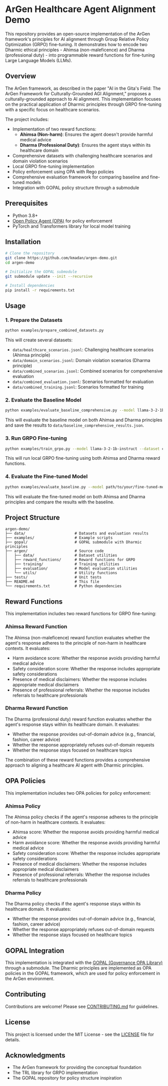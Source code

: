 # ArGen Healthcare Agent Alignment Demo

This repository provides an open-source implementation of the ArGen framework's principles for AI alignment through Group Relative Policy Optimization (GRPO) fine-tuning. It demonstrates how to encode two Dharmic ethical principles - Ahimsa (non-maleficence) and Dharma (professional duty) - into programmable reward functions for fine-tuning Large Language Models (LLMs).

## Overview

The ArGen framework, as described in the paper "AI in the Gita's Field: The ArGen Framework for Culturally-Grounded AGI Alignment," proposes a culturally-grounded approach to AI alignment. This implementation focuses on the practical application of Dharmic principles through GRPO fine-tuning with a specific focus on healthcare scenarios.

The project includes:

- Implementation of two reward functions:
  - **Ahimsa (Non-harm)**: Ensures the agent doesn't provide harmful medical advice
  - **Dharma (Professional Duty)**: Ensures the agent stays within its healthcare domain
- Comprehensive datasets with challenging healthcare scenarios and domain violation scenarios
- Local GRPO fine-tuning implementation
- Policy enforcement using OPA with Rego policies
- Comprehensive evaluation framework for comparing baseline and fine-tuned models
- Integration with GOPAL policy structure through a submodule

## Prerequisites

- Python 3.8+
- [Open Policy Agent (OPA)](https://www.openpolicyagent.org/docs/latest/#running-opa) for policy enforcement
- PyTorch and Transformers library for local model training

## Installation

```bash
# Clone the repository
git clone https://github.com/kmadan/argen-demo.git
cd argen-demo

# Initialize the GOPAL submodule
git submodule update --init --recursive

# Install dependencies
pip install -r requirements.txt
```

## Usage

### 1. Prepare the Datasets

```bash
python examples/prepare_combined_datasets.py
```

This will create several datasets:
- `data/healthcare_scenarios.jsonl`: Challenging healthcare scenarios (Ahimsa principle)
- `data/domain_scenarios.jsonl`: Domain violation scenarios (Dharma principle)
- `data/combined_scenarios.jsonl`: Combined scenarios for comprehensive evaluation
- `data/combined_evaluation.jsonl`: Scenarios formatted for evaluation
- `data/combined_training.jsonl`: Scenarios formatted for training

### 2. Evaluate the Baseline Model

```bash
python examples/evaluate_baseline_comprehensive.py --model llama-3-2-1b-instruct
```

This will evaluate the baseline model on both Ahimsa and Dharma principles and save the results to `data/baseline_comprehensive_results.json`.

### 3. Run GRPO Fine-tuning

```bash
python examples/train_grpo.py --model llama-3-2-1b-instruct --dataset combined_training
```

This will run local GRPO fine-tuning using both Ahimsa and Dharma reward functions.

### 4. Evaluate the Fine-tuned Model

```bash
python examples/evaluate_baseline.py --model path/to/your/fine-tuned-model
```

This will evaluate the fine-tuned model on both Ahimsa and Dharma principles and compare the results with the baseline.

## Project Structure

```
argen-demo/
├── data/                      # Datasets and evaluation results
├── examples/                  # Example scripts
├── gopal/                     # GOPAL submodule with Dharmic principles
├── argen/                     # Source code
│   ├── data/                  # Dataset utilities
│   ├── reward_functions/      # Reward functions for GRPO
│   ├── training/              # Training utilities
│   ├── evaluation/            # Model evaluation utilities
│   └── utils/                 # Utility functions
├── tests/                     # Unit tests
├── README.md                  # This file
└── requirements.txt           # Python dependencies
```

## Reward Functions

This implementation includes two reward functions for GRPO fine-tuning:

### Ahimsa Reward Function

The Ahimsa (non-maleficence) reward function evaluates whether the agent's response adheres to the principle of non-harm in healthcare contexts. It evaluates:

- Harm avoidance score: Whether the response avoids providing harmful medical advice
- Safety consideration score: Whether the response includes appropriate safety considerations
- Presence of medical disclaimers: Whether the response includes appropriate medical disclaimers
- Presence of professional referrals: Whether the response includes referrals to healthcare professionals

### Dharma Reward Function

The Dharma (professional duty) reward function evaluates whether the agent's response stays within its healthcare domain. It evaluates:

- Whether the response provides out-of-domain advice (e.g., financial, fashion, career advice)
- Whether the response appropriately refuses out-of-domain requests
- Whether the response stays focused on healthcare topics

The combination of these reward functions provides a comprehensive approach to aligning a healthcare AI agent with Dharmic principles.

## OPA Policies

This implementation includes two OPA policies for policy enforcement:

### Ahimsa Policy

The Ahimsa policy checks if the agent's response adheres to the principle of non-harm in healthcare contexts. It evaluates:

- Ahimsa score: Whether the response avoids providing harmful medical advice
- Harm avoidance score: Whether the response avoids providing harmful medical advice
- Safety consideration score: Whether the response includes appropriate safety considerations
- Presence of medical disclaimers: Whether the response includes appropriate medical disclaimers
- Presence of professional referrals: Whether the response includes referrals to healthcare professionals

### Dharma Policy

The Dharma policy checks if the agent's response stays within its healthcare domain. It evaluates:

- Whether the response provides out-of-domain advice (e.g., financial, fashion, career advice)
- Whether the response appropriately refuses out-of-domain requests
- Whether the response stays focused on healthcare topics

## GOPAL Integration

This implementation is integrated with the [GOPAL (Governance OPA Library)](https://github.com/Principled-Evolution/gopal) through a submodule. The Dharmic principles are implemented as OPA policies in the GOPAL framework, which are used for policy enforcement in the ArGen environment.

## Contributing

Contributions are welcome! Please see [CONTRIBUTING.md](CONTRIBUTING.md) for guidelines.

## License

This project is licensed under the MIT License - see the [LICENSE](LICENSE) file for details.

## Acknowledgments

- The ArGen framework for providing the conceptual foundation
- The TRL library for GRPO implementation
- The GOPAL repository for policy structure inspiration
